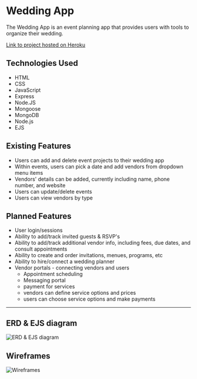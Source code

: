 # Wedding App

The Wedding App is an event planning app that provides users with tools to organize their wedding.

[Link to project hosted on Heroku](https://weddapp.herokuapp.com/)

## Technologies Used

* HTML
* CSS
* JavaScript
* Express
* Node.JS
* Mongoose
* MongoDB
* Node.js
* EJS

## Existing Features

* Users can add and delete event projects to their wedding app
* Within events, users can pick a date and add vendors from dropdown menu items
* Vendors' details can be added, currently including name, phone number, and website
* Users can update/delete events
* Users can view vendors by type


## Planned Features

* User login/sessions
* Ability to add/track invited guests & RSVP's
* Ability to add/track additional vendor info, including fees, due dates, and consult appointments
* Ability to create and order invitations, menues, programs, etc
* Ability to hire/connect a wedding planner
* Vendor portals - connecting vendors and users
    - Appointment scheduling
    - Messaging portal
    - payment for services
    - vendors can define service options and prices
    - users can choose service options and make payments

---

## ERD & EJS diagram
![ERD & EJS diagram](https://lucid.app/publicSegments/view/b63cc07d-dfc0-4ca9-b970-5dc380564651/image.png)

## Wireframes
![Wireframes](/imgs/wed2.png)

